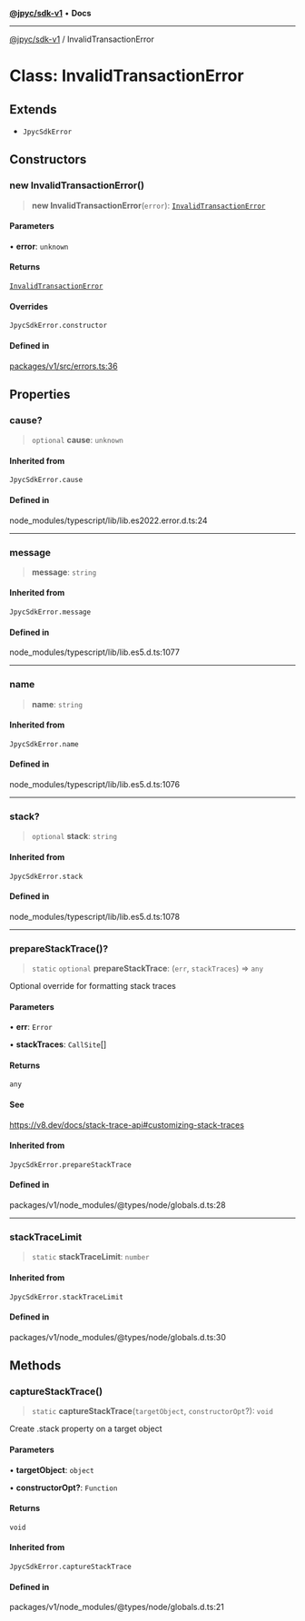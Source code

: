 [**@jpyc/sdk-v1**](../README.md) • **Docs**

---

[@jpyc/sdk-v1](../globals.md) / InvalidTransactionError

# Class: InvalidTransactionError

## Extends

- `JpycSdkError`

## Constructors

### new InvalidTransactionError()

> **new InvalidTransactionError**(`error`): [`InvalidTransactionError`](InvalidTransactionError.md)

#### Parameters

• **error**: `unknown`

#### Returns

[`InvalidTransactionError`](InvalidTransactionError.md)

#### Overrides

`JpycSdkError.constructor`

#### Defined in

[packages/v1/src/errors.ts:36](https://github.com/jcam1/sdks/blob/30a458097273f9153f1e5c47ec2aa6b486eaf784/packages/v1/src/errors.ts#L36)

## Properties

### cause?

> `optional` **cause**: `unknown`

#### Inherited from

`JpycSdkError.cause`

#### Defined in

node_modules/typescript/lib/lib.es2022.error.d.ts:24

---

### message

> **message**: `string`

#### Inherited from

`JpycSdkError.message`

#### Defined in

node_modules/typescript/lib/lib.es5.d.ts:1077

---

### name

> **name**: `string`

#### Inherited from

`JpycSdkError.name`

#### Defined in

node_modules/typescript/lib/lib.es5.d.ts:1076

---

### stack?

> `optional` **stack**: `string`

#### Inherited from

`JpycSdkError.stack`

#### Defined in

node_modules/typescript/lib/lib.es5.d.ts:1078

---

### prepareStackTrace()?

> `static` `optional` **prepareStackTrace**: (`err`, `stackTraces`) => `any`

Optional override for formatting stack traces

#### Parameters

• **err**: `Error`

• **stackTraces**: `CallSite`[]

#### Returns

`any`

#### See

https://v8.dev/docs/stack-trace-api#customizing-stack-traces

#### Inherited from

`JpycSdkError.prepareStackTrace`

#### Defined in

packages/v1/node_modules/@types/node/globals.d.ts:28

---

### stackTraceLimit

> `static` **stackTraceLimit**: `number`

#### Inherited from

`JpycSdkError.stackTraceLimit`

#### Defined in

packages/v1/node_modules/@types/node/globals.d.ts:30

## Methods

### captureStackTrace()

> `static` **captureStackTrace**(`targetObject`, `constructorOpt`?): `void`

Create .stack property on a target object

#### Parameters

• **targetObject**: `object`

• **constructorOpt?**: `Function`

#### Returns

`void`

#### Inherited from

`JpycSdkError.captureStackTrace`

#### Defined in

packages/v1/node_modules/@types/node/globals.d.ts:21
